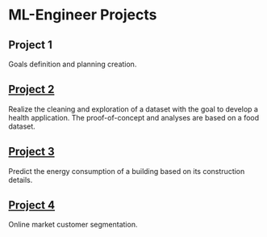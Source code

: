 # ML-Engineer Projects

## Project 1

Goals definition and planning creation.

## [Project 2](./Project_2/)

Realize the cleaning and exploration of a dataset with the goal to develop a health application.
The proof-of-concept and analyses are based on a food dataset.

## [Project 3](./Project_3/)

Predict the energy consumption of a building based on its construction details.

## [Project 4](./Project_4/)

Online market customer segmentation.
